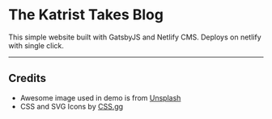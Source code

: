# The Katrist Takes Blog
This simple website built with GatsbyJS and Netlify CMS. Deploys on netlify with single click. 

---

## Credits
- Awesome image used in demo is from [Unsplash](https://unsplash.com)
- CSS and SVG Icons by [CSS.gg](https://css.gg)